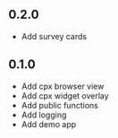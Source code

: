 ## 0.2.0

* Add survey cards

## 0.1.0

* Add cpx browser view
* Add cpx widget overlay
* Add public functions
* Add logging
* Add demo app